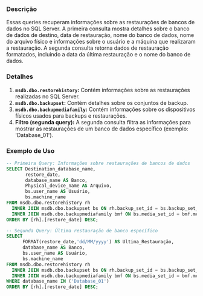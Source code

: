 ### Descrição
Essas queries recuperam informações sobre as restaurações de bancos de dados no SQL Server. A primeira consulta mostra detalhes sobre o banco de dados de destino, data de restauração, nome do banco de dados, nome do arquivo físico e informações sobre o usuário e a máquina que realizaram a restauração. A segunda consulta retorna dados de restauração formatados, incluindo a data da última restauração e o nome do banco de dados.

### Detalhes
1. **`msdb.dbo.restorehistory`:** Contém informações sobre as restaurações realizadas no SQL Server.
2. **`msdb.dbo.backupset`:** Contém detalhes sobre os conjuntos de backup.
3. **`msdb.dbo.backupmediafamily`:** Contém informações sobre os dispositivos físicos usados para backups e restaurações.
4. **Filtro (segunda query):** A segunda consulta filtra as informações para mostrar as restaurações de um banco de dados específico (exemplo: 'Database_01').

### Exemplo de Uso
```sql
-- Primeira Query: Informações sobre restaurações de bancos de dados
SELECT Destination_database_name, 
       restore_date,
       database_name AS Banco,
       Physical_device_name AS Arquivo,
       bs.user_name AS Usuário,
       bs.machine_name
FROM msdb.dbo.restorehistory rh 
  INNER JOIN msdb.dbo.backupset bs ON rh.backup_set_id = bs.backup_set_id
  INNER JOIN msdb.dbo.backupmediafamily bmf ON bs.media_set_id = bmf.media_set_id
ORDER BY [rh].[restore_date] DESC;

-- Segunda Query: Última restauração de banco específico
SELECT 
      FORMAT(restore_date,'dd/MM/yyyy') AS Ultima_Restauração,
      database_name AS Banco,
      bs.user_name AS Usuário,
      bs.machine_name
FROM msdb.dbo.restorehistory rh 
  INNER JOIN msdb.dbo.backupset bs ON rh.backup_set_id = bs.backup_set_id
  INNER JOIN msdb.dbo.backupmediafamily bmf ON bs.media_set_id = bmf.media_set_id
WHERE database_name IN ('Database_01') 
ORDER BY [rh].[restore_date] DESC;
```
